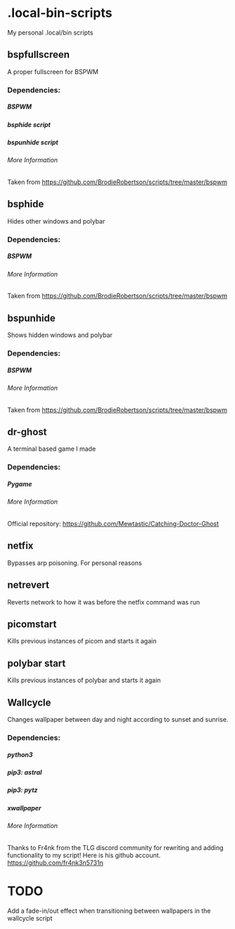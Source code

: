 # .local-bin-scripts
My personal .local/bin scripts

## bspfullscreen
A proper fullscreen for BSPWM
### Dependencies:
##### BSPWM
##### bsphide script
##### bspunhide script
###### More Information
Taken from https://github.com/BrodieRobertson/scripts/tree/master/bspwm

## bsphide
Hides other windows and polybar
### Dependencies:
##### BSPWM
###### More Information
Taken from https://github.com/BrodieRobertson/scripts/tree/master/bspwm

## bspunhide
Shows hidden windows and polybar
### Dependencies:
##### BSPWM
###### More Information
Taken from https://github.com/BrodieRobertson/scripts/tree/master/bspwm

## dr-ghost
A terminal based game I made
### Dependencies:
##### Pygame
###### More Information
Official repository: https://github.com/Mewtastic/Catching-Doctor-Ghost

## netfix
Bypasses arp poisoning. For personal reasons

## netrevert
Reverts network to how it was before the netfix command was run

## picomstart
Kills previous instances of picom and starts it again

## polybar start
Kills previous instances of polybar and starts it again

## Wallcycle
Changes wallpaper between day and night according to sunset and sunrise.
### Dependencies:
##### python3
##### pip3: astral
##### pip3: pytz
##### xwallpaper
###### More Information
Thanks to Fr4nk from the TLG discord community for rewriting and adding functionality to my script!
Here is his github account. https://github.com/fr4nk3n5731n

# TODO
Add a fade-in/out effect when transitioning between wallpapers in the wallcycle script
